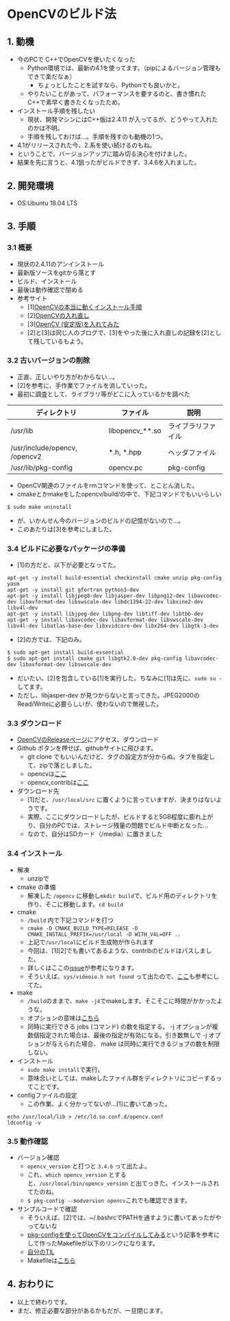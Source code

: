 # OpenCVのビルド法
## 1. 動機
* 今のPCで C++でOpenCVを使いたくなった
  * Python環境では、最新の4.1を使ってます。（pipによるバージョン管理もできて楽だなぁ）
    * ちょっとしたことを試すなら、Pythonでも良いかと。
  * やりたいことがあって、パフォーマンスを要するのと、書き慣れたC++で素早く書きたくなったため。
* インストール手順を残したい
  * 現状、開発マシンにはC++版は2.4.11 が入ってるが、どうやって入れたのかは不明。
  * 手順を残しておけば…。手順を残すのも動機の1つ。
* 4.1がリリースされた今、2.系を使い続けるのもね。
* ということで、バージョンアップに踏み切る決心を付けました。
* 結果を先に言うと、4.1狙ったがビルドできず、3.4.6を入れました。

## 2. 開発環境
* OS:Ubuntu 18.04 LTS

## 3. 手順
### 3.1 概要
* 現状の2.4.11のアンインストール
* 最新版ソースをgitから落とす
* ビルド、インストール
* 最後は動作確認で閉める
* 参考サイト
  * [1][OpenCVの本当に動くインストール手順](https://qiita.com/usk81/items/98e54e2463e9d8a11415)
  * [2][OpenCVの入れ直し](http://ssr-yuki.hatenablog.com/entry/2018/05/14/022802)
  * [3][OpenCV (安定版)を入れてみた](http://ssr-yuki.hatenablog.com/entry/2018/04/30/041414)
  * [2]と[3]は同じ人のブログで、[3]をやった後に入れ直しの記録を[2]として残しているもよう。

### 3.2 古いバージョンの削除
* 正直、正しいやり方がわからない…。
* [2]を参考に、手作業でファイルを消していった。
* 最初に調査として、ライブラリ等がどこに入っているかを調べた

|ディレクトリ|ファイル|説明|
|--|--|--|
|/usr/lib|libopencv_**.so|ライブラリファイル|
|/usr/include/opencv, /opencv2|*.h, *.hpp|ヘッダファイル|
|/usr/lib/pkg-config|opencv.pc|pkg-config|

* OpenCV関連のファイルをrmコマンドを使って、とことん消した。
* cmakeとかmakeをしたopencv/build/の中で、下記コマンドでもいいらしい
```
$ sudo make uninstall
```
* が、いかんせん今のバージョンのビルドの記憶がないので…。
* このあたりは[3]を参考にしました。

### 3.4 ビルドに必要なパッケージの準備
* [1]の方だと、以下が必要となってた。
```
apt-get -y install build-essential checkinstall cmake unzip pkg-config yasm
apt-get -y install git gfortran python3-dev
apt-get -y install libjpeg8-dev libjasper-dev libpng12-dev libavcodec-dev libavformat-dev libswscale-dev libdc1394-22-dev libxine2-dev libv4l-dev
apt-get -y install libjpeg-dev libpng-dev libtiff-dev libtbb-dev
apt-get -y install libavcodec-dev libavformat-dev libswscale-dev libv4l-dev libatlas-base-dev libxvidcore-dev libx264-dev libgtk-3-dev
```
* [2]の方では、下記のみ。
```
$ sudo apt-get install build-essential
$ sudo apt-get install cmake git libgtk2.0-dev pkg-config libavcodec-dev libavformat-dev libswscale-dev
```
* だいたい、[2]を包含している[1]を実行した。ちなみに[1]は先に、`sudo su -` してます。
* ただし、libjasper-dev が見つからないと言ってきた。JPEG2000のRead/Writeに必要らしいが、使わないので無視した。

### 3.3 ダウンロード
* [OpenCVのReleaseページ](https://opencv.org/releases/)にアクセス、ダウンロード
* Github ボタンを押せば、githubサイトに飛びます。
  * git clone でもいいんだけど、タグの設定方が分からぬ。タブを指定して、zipで落としました。
  * opencvは[ここ](https://github.com/opencv/opencv/tree/4.1.0)
  * opencv_contribは[ここ](https://github.com/opencv/opencv_contrib/tree/4.1.0)
* ダウンロード先
  * [1]だと、`/usr/local/src` に置くように言っていますが、決まりはないようです。
  * 実際、ここにダウンロードしたが、ビルドすると5GB程度に膨れ上がり、自分のPCでは、ストレージ残量の問題でビルド中断となった…
  * なので、自分はSDカード（/media）に置きました

### 3.4 インストール
* 解凍
  * unzipで
* cmake の準備
  * 解凍した `/opencv` に移動し`mkdir build`で、ビルド用のディレクトリを作り、そこに移動します。`cd build`
* cmake
  * `/build` 内で下記コマンドを打つ
  * `cmake -D CMAKE_BUILD_TYPE=RELEASE -D CMAKE_INSTALL_PREFIX=/usr/local -D WITH_V4L=OFF ..`
  * 上記で`/usr/local`にビルド生成物が作られます
  * 今回は、[1][2]でも書いてあるような、contribのビルドはパスしました。
  * 詳しくはここの[issue](https://github.com/opencv/opencv/issues/6262)が参考になります。
  * そういえば、`sys/videoio.h not found` って出たので、[ここ](https://qiita.com/_-_-_-_-_/items/8131b1b2ddaef6b0d18d)も参考にしてた。
* make
  * `/build`のままで、`make -j4`でmakeします。そこそこに時間がかかったような。
  * オプションの意味は[こちら](https://linuxjm.osdn.jp/html/GNU_make/man1/make.1.html)
  * 同時に実行できる jobs (コマンド) の数を指定する。 -j オプションが複数個指定された場合は、最後の指定が有効になる。引き数無しで -j オプションが与えられた場合、 make は同時に実行できるジョブの数を制限しない。
* インストール
  * `sudo make install`で実行。
  * 意味合いとしては、makeしたファイル群をディレクトリにコピーするってことです。
* configファイルの設定
  * この作業、よく分かってないが…[1]に書いてあった。
```
echo /usr/local/lib > /etc/ld.so.conf.d/opencv.conf
ldconfig -v
```

### 3.5 動作確認
* バージョン確認
  * `opencv_version` と打つと `3.4.6` って出たよ。
  * これ、`which opencv_version` とすると、`/usr/local/bin/opencv_version` と出てっきた。インストールされてたのね。
  * `$ pkg-config --modversion opencv`これでも確認できます。
* サンプルコードで確認
  * そういえば、[2]では、~/.bashrcでPATHを通すように書いてあったがやってないな
  * [pkg-configを使ってOpenCVをコンパイルしてみる](https://blog.monophile.net/posts/20131106_pkgconfig.html)という記事を参考にして作ったMakefileが以下のリンクになります。
  * [自分のTIL](https://github.com/pokabu55/TIL/blob/master/make/OpenCV%E3%81%AEMakefile.md)
  * Makefileは[こちら](https://github.com/pokabu55/TIL/blob/master/make/Makefile)

## 4. おわりに
* 以上で終わりです。
* まだ、修正必要な部分があるかもだが、一旦閉じます。
